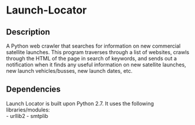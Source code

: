 # Launch-Locator

## Description
A Python web crawler that searches for information on new commercial satellite launches. This program traverses through a list of websites, crawls through the HTML of the page in search of keywords, and sends out a notification when it finds any useful information on new satellite launches, new launch vehicles/busses, new launch dates, etc.

## Dependencies
Launch Locator is built upon Python 2.7. It uses the following libraries/modules:  
    - urllib2
    - smtplib